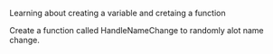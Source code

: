Learning about creating a variable and cretaing a function

Create a function called HandleNameChange to randomly alot name change.